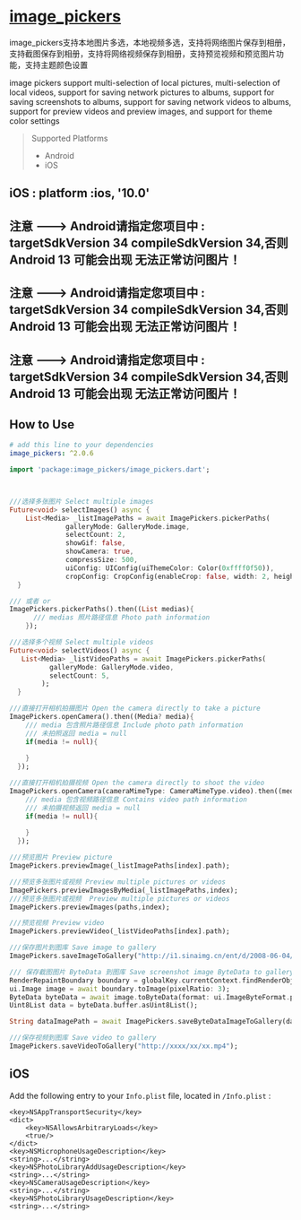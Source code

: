 # [image_pickers](https://github.com/lisen87/image_pickers)

image_pickers支持本地图片多选，本地视频多选，支持将网络图片保存到相册，支持截图保存到相册，支持将网络视频保存到相册，支持预览视频和预览图片功能，支持主题颜色设置

image pickers support multi-selection of local pictures, multi-selection of local videos, support for saving network pictures to albums, support for saving screenshots to albums, support for saving network videos to albums, support for preview videos and preview images, and support for theme color settings

> Supported  Platforms
> * Android
> * iOS

## iOS : platform :ios, '10.0'


## 注意 ---> Android请指定您项目中 : targetSdkVersion 34 compileSdkVersion 34,否则 Android 13 可能会出现 无法正常访问图片！
## 注意 ---> Android请指定您项目中 : targetSdkVersion 34 compileSdkVersion 34,否则 Android 13 可能会出现 无法正常访问图片！
## 注意 ---> Android请指定您项目中 : targetSdkVersion 34 compileSdkVersion 34,否则 Android 13 可能会出现 无法正常访问图片！


## How to Use

```yaml
# add this line to your dependencies
image_pickers: ^2.0.6
```

```dart
import 'package:image_pickers/image_pickers.dart';
```
```dart


///选择多张图片 Select multiple images
Future<void> selectImages() async {
    List<Media> _listImagePaths = await ImagePickers.pickerPaths(
              galleryMode: GalleryMode.image,
              selectCount: 2,
              showGif: false,
              showCamera: true,
              compressSize: 500,
              uiConfig: UIConfig(uiThemeColor: Color(0xffff0f50)),
              cropConfig: CropConfig(enableCrop: false, width: 2, height: 1));
  }

/// 或者 or
ImagePickers.pickerPaths().then((List medias){
      /// medias 照片路径信息 Photo path information
    });

```
```dart
///选择多个视频 Select multiple videos
Future<void> selectVideos() async {
   List<Media> _listVideoPaths = await ImagePickers.pickerPaths(
          galleryMode: GalleryMode.video,
          selectCount: 5,
        );
  }
```
```dart
///直接打开相机拍摄图片 Open the camera directly to take a picture
ImagePickers.openCamera().then((Media? media){
    /// media 包含照片路径信息 Include photo path information
    /// 未拍照返回 media = null
    if(media != null){
        
    }
  });

```

```dart
///直接打开相机拍摄视频 Open the camera directly to shoot the video
ImagePickers.openCamera(cameraMimeType: CameraMimeType.video).then((media){
    /// media 包含视频路径信息 Contains video path information
    /// 未拍摄视频返回 media = null
    if(media != null){
            
    }
  });

```

```dart
///预览图片 Preview picture
ImagePickers.previewImage(_listImagePaths[index].path);

///预览多张图片或视频 Preview multiple pictures or videos
ImagePickers.previewImagesByMedia(_listImagePaths,index);
///预览多张图片或视频  Preview multiple pictures or videos
ImagePickers.previewImages(paths,index);

///预览视频 Preview video
ImagePickers.previewVideo(_listVideoPaths[index].path);
```
```dart
///保存图片到图库 Save image to gallery
ImagePickers.saveImageToGallery("http://i1.sinaimg.cn/ent/d/2008-06-04/U105P28T3D2048907F326DT20080604225106.jpg");
```

```dart
/// 保存截图图片 ByteData 到图库 Save screenshot image ByteData to gallery
RenderRepaintBoundary boundary = globalKey.currentContext.findRenderObject();
ui.Image image = await boundary.toImage(pixelRatio: 3);
ByteData byteData = await image.toByteData(format: ui.ImageByteFormat.png);
Uint8List data = byteData.buffer.asUint8List();

String dataImagePath = await ImagePickers.saveByteDataImageToGallery(data,);

```


```dart
///保存视频到图库 Save video to gallery
ImagePickers.saveVideoToGallery("http://xxxx/xx/xx.mp4");
```

## iOS
Add the following entry to your `Info.plist` file, located in `/Info.plist` :

    <key>NSAppTransportSecurity</key>
    <dict>
        <key>NSAllowsArbitraryLoads</key>
        <true/>
    </dict>
    <key>NSMicrophoneUsageDescription</key>
    <string>...</string>
    <key>NSPhotoLibraryAddUsageDescription</key>
    <string>...</string>
    <key>NSCameraUsageDescription</key>
    <string>...</string>
    <key>NSPhotoLibraryUsageDescription</key>
    <string>...</string>








